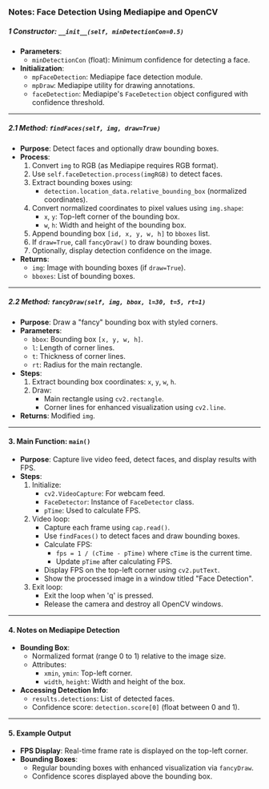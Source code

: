 ### Notes: Face Detection Using Mediapipe and OpenCV

##### **1 Constructor: `__init__(self, minDetectionCon=0.5)`**
- **Parameters**:
  - `minDetectionCon` (float): Minimum confidence for detecting a face.
- **Initialization**:
  - `mpFaceDetection`: Mediapipe face detection module.
  - `mpDraw`: Mediapipe utility for drawing annotations.
  - `faceDetection`: Mediapipe's `FaceDetection` object configured with confidence threshold.

---

##### **2.1 Method: `findFaces(self, img, draw=True)`**
- **Purpose**: Detect faces and optionally draw bounding boxes.
- **Process**:
  1. Convert `img` to RGB (as Mediapipe requires RGB format).
  2. Use `self.faceDetection.process(imgRGB)` to detect faces.
  3. Extract bounding boxes using:
     - `detection.location_data.relative_bounding_box` (normalized coordinates).
  4. Convert normalized coordinates to pixel values using `img.shape`:
     - `x`, `y`: Top-left corner of the bounding box.
     - `w`, `h`: Width and height of the bounding box.
  5. Append bounding box `[id, x, y, w, h]` to `bboxes` list.
  6. If `draw=True`, call `fancyDraw()` to draw bounding boxes.
  7. Optionally, display detection confidence on the image.
- **Returns**:
  - `img`: Image with bounding boxes (if `draw=True`).
  - `bboxes`: List of bounding boxes.

---

##### **2.2 Method: `fancyDraw(self, img, bbox, l=30, t=5, rt=1)`**
- **Purpose**: Draw a "fancy" bounding box with styled corners.
- **Parameters**:
  - `bbox`: Bounding box `[x, y, w, h]`.
  - `l`: Length of corner lines.
  - `t`: Thickness of corner lines.
  - `rt`: Radius for the main rectangle.
- **Steps**:
  1. Extract bounding box coordinates: `x`, `y`, `w`, `h`.
  2. Draw:
     - Main rectangle using `cv2.rectangle`.
     - Corner lines for enhanced visualization using `cv2.line`.
- **Returns**: Modified `img`.

---

#### **3. Main Function: `main()`**
- **Purpose**: Capture live video feed, detect faces, and display results with FPS.
- **Steps**:
  1. Initialize:
     - `cv2.VideoCapture`: For webcam feed.
     - `FaceDetector`: Instance of `FaceDetector` class.
     - `pTime`: Used to calculate FPS.
  2. Video loop:
     - Capture each frame using `cap.read()`.
     - Use `findFaces()` to detect faces and draw bounding boxes.
     - Calculate FPS:
       - `fps = 1 / (cTime - pTime)` where `cTime` is the current time.
       - Update `pTime` after calculating FPS.
     - Display FPS on the top-left corner using `cv2.putText`.
     - Show the processed image in a window titled "Face Detection".
  3. Exit loop:
     - Exit the loop when 'q' is pressed.
     - Release the camera and destroy all OpenCV windows.

---

#### **4. Notes on Mediapipe Detection**
- **Bounding Box**:
  - Normalized format (range 0 to 1) relative to the image size.
  - Attributes:
    - `xmin`, `ymin`: Top-left corner.
    - `width`, `height`: Width and height of the box.
- **Accessing Detection Info**:
  - `results.detections`: List of detected faces.
  - Confidence score: `detection.score[0]` (float between 0 and 1).

---

#### **5. Example Output**
- **FPS Display**: Real-time frame rate is displayed on the top-left corner.
- **Bounding Boxes**:
  - Regular bounding boxes with enhanced visualization via `fancyDraw`.
  - Confidence scores displayed above the bounding box.
